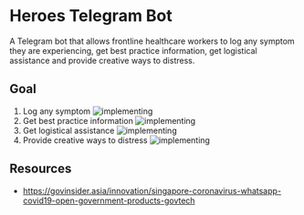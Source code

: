 # Heroes Telegram Bot

A Telegram bot that allows frontline healthcare workers to log any symptom they are experiencing, get best practice information, get logistical assistance and provide creative ways to distress.

## Goal
1. Log any symptom ![implementing](https://img.shields.io/static/v1?label=Implemented&message=partialy&color=yellow)
2. Get best practice information ![implementing](https://img.shields.io/static/v1?label=Implemented&message=none&color=red)
3. Get logistical assistance ![implementing](https://img.shields.io/static/v1?label=Implemented&message=none&color=red)
4. Provide creative ways to distress ![implementing](https://img.shields.io/static/v1?label=Implemented&message=none&color=red)

## Resources

- https://govinsider.asia/innovation/singapore-coronavirus-whatsapp-covid19-open-government-products-govtech
